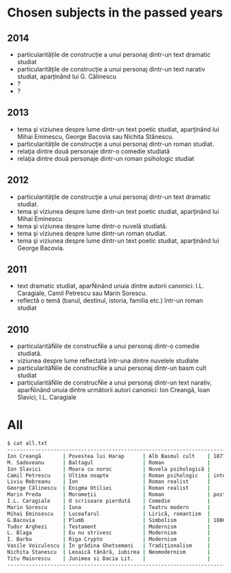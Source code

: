 # Chosen subjects in the passed years

## 2014
 - particularitățile de construcție a unui personaj dintr-un text dramatic studiat
 - particularităţile de construcţie a unui personaj dintr-un text narativ studiat, aparținând lui G. Călinescu
 - ?
 - ?

## 2013
 - tema şi viziunea despre lume dintr-un text poetic studiat, aparţinând lui Mihai Eminescu, George Bacovia sau Nichita Stănescu.
 - particularităţile de construcţie a unui personaj dintr-un roman studiat.
 - relaţia dintre două personaje dintr-o comedie studiată
 - relaţia dintre două personaje dintr-un roman psihologic studiat

## 2012
 - particularităţile de construcţie a unui personaj dintr-un text dramatic studiat.
 - tema şi viziunea despre lume dintr-un text poetic studiat, aparţinând lui Mihai Eminescu
 - tema şi viziunea despre lume dintr-o nuvelă studiată.
 - tema şi viziunea despre lume dintr-un roman studiat.
 - tema şi viziunea despre lume dintr-un text poetic studiat, aparţinând lui George Bacovia.

## 2011
 - text dramatic studiat, aparŃinând unuia dintre autorii canonici: I.L. Caragiale, Camil Petrescu sau Marin Sorescu.
 - reflectă o temă (banul, destinul, istoria, familia etc.) într-un roman studiat

## 2010
 - particularităŃile de construcŃie a unui personaj dintr-o comedie studiată.
 - viziunea despre lume reflectată într-una dintre nuvelele studiate
 - particularităŃile de construcŃie a unui personaj dintr-un basm cult studiat
 - particularităŃile de construcŃie a unui personaj dintr-un text narativ, aparŃinând unuia dintre următorii autori canonici: Ion Creangă, Ioan Slavici, I.L. Caragiale

# All

```sh
$ cat all.txt 
--------------------------------------------------------------------------------
Ion Creangă       | Povestea lui Harap      | Alb Basmul cult    | 1877        |
M. Sadoveanu      | Baltagul                | Roman              |             |
Ion Slavici       | Moara cu noroc          | Nuvela psihologică |             |
Camil Petrescu    | Ultima noapte           | Roman psihologic   | interbelică |
Liviu Rebreanu    | Ion                     | Roman realist      |             |
George Călinescu  | Enigma Otiliei          | Roman realist      |             |
Marin Preda       | Moromeții               | Roman              | postbelică  |
I.L. Caragiale    | O scrisoare pierdută    | Comedie            |             |
Marin Sorescu     | Iona                    | Teatru modern      |             |
Mihai Eminsescu   | Luceafarul              | Lirică, romantism  |             |
G.Bacovia         | Plumb                   | Simbolism          | 1886        |
Tudor Arghezi     | Testament               | Modernism          |             |
L. Blaga          | Eu nu strivesc          | Modernism          |             |
I. Barbu          | Riga Crypto             | Modernism          |             |
Vasile Voiculescu | În grădina Ghetsemani   | Tradiționalism     |             |
Nichita Stanescu  | Leoaică tânără, iubirea | Neomodernism       |             |
Titu Maiorescu    | Junimea si Dacia Lit.   |                    |             |
--------------------------------------------------------------------------------
```

